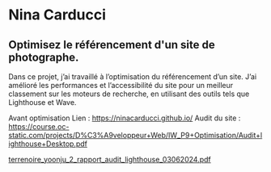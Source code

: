 # Nina Carducci 

## Optimisez le référencement d'un site de photographe.

Dans ce projet, j’ai travaillé à l’optimisation du référencement d’un site. 
J’ai amélioré les performances et l’accessibilité du site pour un meilleur classement sur les moteurs de recherche, en utilisant des outils tels que Lighthouse et Wave.

Avant optimisation
Lien : https://ninacarducci.github.io/
Audit du site : https://course.oc-static.com/projects/D%C3%A9veloppeur+Web/IW_P9+Optimisation/Audit+lighthouse+Desktop.pdf

[terrenoire_yoonju_2_rapport_audit_lighthouse_03062024.pdf](https://github.com/user-attachments/files/16930549/terrenoire_yoonju_2_rapport_audit_lighthouse_03062024.pdf)
